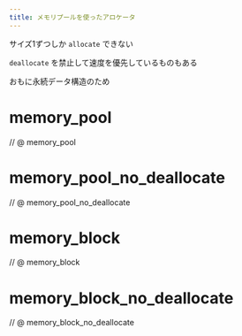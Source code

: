 ```yaml
---
title: メモリプールを使ったアロケータ
---
```


サイズ1ずつしか `allocate` できない

`deallocate` を禁止して速度を優先しているものもある

おもに永続データ構造のため

# memory_pool

// @ memory_pool

# memory_pool_no_deallocate

// @ memory_pool_no_deallocate

# memory_block

// @ memory_block

# memory_block_no_deallocate

// @ memory_block_no_deallocate


